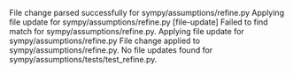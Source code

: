 File change parsed successfully for sympy/assumptions/refine.py
Applying file update for sympy/assumptions/refine.py
[file-update] Failed to find match for sympy/assumptions/refine.py.
Applying file update for sympy/assumptions/refine.py
File change applied to sympy/assumptions/refine.py.
No file updates found for sympy/assumptions/tests/test_refine.py.

